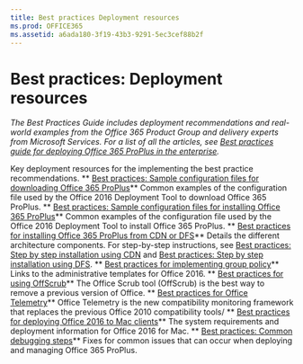 ```yaml
---
title: Best practices Deployment resources
ms.prod: OFFICE365
ms.assetid: a6ada180-3f19-43b3-9291-5ec3cef88b2f
---
```



# Best practices: Deployment resources

 *The Best Practices Guide includes deployment recommendations and real-world examples from the Office 365 Product Group and delivery experts from Microsoft Services. For a list of all the articles, see  [Best practices guide for deploying Office 365 ProPlus in the enterprise](best-practices-guide-for-deploying-office-365-proplus-in-the-enterprise.md).* 
  
    
    

Key deployment resources for the implementing the best practice recommendations. ** [Best practices: Sample configuration files for downloading Office 365 ProPlus](best-practices-sample-configuration-files-for-downloading-office-365-proplus.md)** Common examples of the configuration file used by the Office 2016 Deployment Tool to download Office 365 ProPlus. ** [Best practices: Sample configuration files for installing Office 365 ProPlus](best-practices-sample-configuration-files-for-installing-office-365-proplus.md)** Common examples of the configuration file used by the Office 2016 Deployment Tool to install Office 365 ProPlus. ** [Best practices for installing Office 365 ProPlus from CDN or DFS](best-practices-for-installing-office-365-proplus-from-cdn-or-dfs.md)** Details the different architecture components. For step-by-step instructions, see [Best practices: Step by step installation using CDN](best-practices-step-by-step-installation-using-cdn.md) and [Best practices: Step by step installation using DFS](best-practices-step-by-step-installation-using-dfs.md). ** [Best practices for implementing group policy](best-practices-for-implementing-group-policy.md)** Links to the administrative templates for Office 2016. ** [Best practices for using OffScrub](best-practices-for-using-offscrub.md)** The Office Scrub tool (OffScrub) is the best way to remove a previous version of Office. ** [Best practices for Office Telemetry](best-practices-for-office-telemetry.md)** Office Telemetry is the new compatibility monitoring framework that replaces the previous Office 2010 compatibility tools/ ** [Best practices for deploying Office 2016 to Mac clients](best-practices-for-deploying-office-2016-to-mac-clients.md)** The system requirements and deployment information for Office 2016 for Mac. ** [Best practices: Common debugging steps](best-practices-common-debugging-steps.md)** Fixes for common issues that can occur when deploying and managing Office 365 ProPlus.

